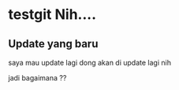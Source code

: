 # testgit Nih....
## Update yang baru 
saya mau update lagi dong
akan di update lagi nih

jadi bagaimana ??